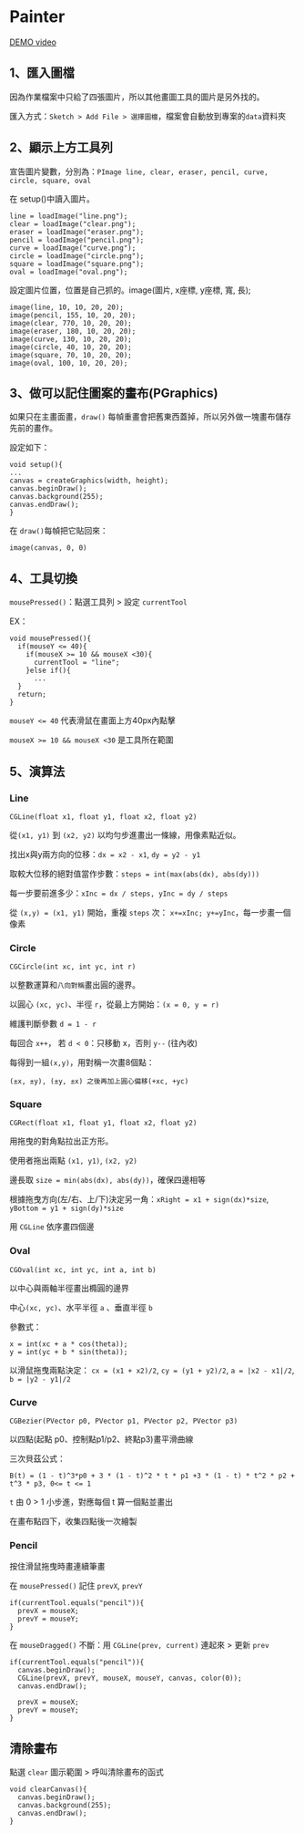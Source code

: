 # Painter
[DEMO video](https://youtu.be/3sbsC67nQTc)

## 1、匯入圖檔

因為作業檔案中只給了四張圖片，所以其他畫圖工具的圖片是另外找的。

匯入方式：`Sketch > Add File > 選擇圖檔`，檔案會自動放到專案的`data`資料夾

## 2、顯示上方工具列

宣告圖片變數，分別為：`PImage line, clear, eraser, pencil, curve, circle, square, oval`

在 setup()中讀入圖片。
```
line = loadImage("line.png");
clear = loadImage("clear.png");
eraser = loadImage("eraser.png");
pencil = loadImage("pencil.png");
curve = loadImage("curve.png");
circle = loadImage("circle.png");
square = loadImage("square.png");
oval = loadImage("oval.png");
```
設定圖片位置，位置是自己抓的。image(圖片, x座標, y座標, 寬, 長);
```
image(line, 10, 10, 20, 20);
image(pencil, 155, 10, 20, 20);
image(clear, 770, 10, 20, 20);
image(eraser, 180, 10, 20, 20);
image(curve, 130, 10, 20, 20);
image(circle, 40, 10, 20, 20);
image(square, 70, 10, 20, 20);
image(oval, 100, 10, 20, 20);
```
## 3、做可以記住圖案的畫布(PGraphics)

如果只在主畫面畫，`draw()` 每幀重畫會把舊東西蓋掉，所以另外做一塊畫布儲存先前的畫作。

設定如下：
```
void setup(){
...
canvas = createGraphics(width, height);
canvas.beginDraw();
canvas.background(255);
canvas.endDraw();
}
```

在 `draw()`每幀把它貼回來：
```
image(canvas, 0, 0)
```
## 4、工具切換

`mousePressed()`：點選工具列 > 設定 `currentTool`

EX：
```
void mousePressed(){
  if(mouseY <= 40){
    if(mouseX >= 10 && mouseX <30){
      currentTool = "line";
    }else if(){
      ...
  }
  return;
}
```

`mouseY <= 40` 代表滑鼠在畫面上方40px內點擊

`mouseX >= 10 && mouseX <30` 是工具所在範圍


## 5、演算法
### Line
`CGLine(float x1, float y1, float x2, float y2)`

從`(x1, y1)` 到 `(x2, y2)` 以均勻步進畫出一條線，用像素點近似。

找出x與y兩方向的位移：`dx = x2 - x1`, `dy = y2 - y1`

取較大位移的絕對值當作步數：`steps = int(max(abs(dx), abs(dy)))`

每一步要前進多少：`xInc = dx / steps, yInc = dy / steps`

從 `(x,y) = (x1, y1)` 開始，重複 `steps` 次： `x+=xInc; y+=yInc`，每一步畫一個像素

### Circle
`CGCircle(int xc, int yc, int r)`

以整數運算和`八向對稱`畫出圓的邊界。

以圓心 `(xc, yc)`、半徑 `r`，從最上方開始：`(x = 0, y = r)`

維護判斷參數 `d = 1 - r`

每回合 `x++`， 若 `d < 0`：只移動 x，否則 `y--` (往內收)

每得到一組`(x,y)`，用對稱一次畫8個點：
```
(±x, ±y), (±y, ±x) 之後再加上圓心偏移(+xc, +yc)
```

### Square
`CGRect(float x1, float y1, float x2, float y2)`

用拖曳的對角點拉出正方形。

使用者拖出兩點 `(x1, y1)`, `(x2, y2)`

邊長取 `size = min(abs(dx), abs(dy))`，確保四邊相等

根據拖曳方向(左/右、上/下)決定另一角：`xRight = x1 + sign(dx)*size`, `yBottom = y1 + sign(dy)*size`

用 `CGLine` 依序畫四個邊

### Oval
`CGOval(int xc, int yc, int a, int b)`

以中心與兩軸半徑畫出橢圓的邊界

中心`(xc, yc)`、水平半徑 `a` 、垂直半徑 `b`

參數式：
```
x = int(xc + a * cos(theta));
y = int(yc + b * sin(theta));
```
以滑鼠拖曳兩點決定： `cx = (x1 + x2)/2`, `cy = (y1 + y2)/2`, `a = |x2 - x1|/2`, `b = |y2 - y1|/2`

### Curve
`CGBezier(PVector p0, PVector p1, PVector p2, PVector p3)`

以四點(起點 p0、控制點p1/p2、終點p3)畫平滑曲線

三次貝茲公式：
```
B(t) = (1 - t)^3*p0 + 3 * (1 - t)^2 * t * p1 +3 * (1 - t) * t^2 * p2 + t^3 * p3, 0<= t <= 1
```

`t` 由 0 > 1 小步進，對應每個 t 算一個點並畫出

在畫布點四下，收集四點後一次繪製

### Pencil

按住滑鼠拖曳時畫連續筆畫

在 `mousePressed()` 記住 `prevX`, `prevY`
```
if(currentTool.equals("pencil")){
  prevX = mouseX;
  prevY = mouseY;
}
```
在 `mouseDragged()` 不斷：用 `CGLine(prev, current)` 連起來 > 更新 `prev`
```
if(currentTool.equals("pencil")){
  canvas.beginDraw();
  CGLine(prevX, prevY, mouseX, mouseY, canvas, color(0));
  canvas.endDraw();

  prevX = mouseX;
  prevY = mouseY;
}
```
## 清除畫布
點選 `clear` 圖示範圍 > 呼叫清除畫布的函式
```
void clearCanvas(){
  canvas.beginDraw();
  canvas.background(255);
  canvas.endDraw();
}
```

